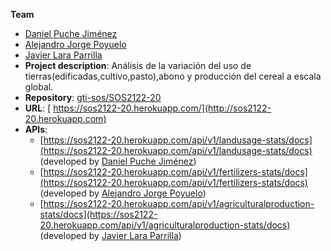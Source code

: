 **Team**
  - [Daniel Puche Jiménez](https://github.com/danpucjim)
  - [Alejandro Jorge Poyuelo](https://github.com/alexjorge-04)
  - [Javier Lara Parrilla](https://github.com/javierlara47)
- **Project description**: Análisis de la variación del uso de tierras(edificadas,cultivo,pasto),abono y producción del cereal a escala global.
- **Repository**: [gti-sos/SOS2122-20](https://github.com/gti-sos/SOS2122-20)
- **URL**: [ https://sos2122-20.herokuapp.com/](http://sos2122-20.herokuapp.com)
-  **APIs**:
    - [https://sos2122-20.herokuapp.com/api/v1/landusage-stats/docs](https://sos2122-20.herokuapp.com/api/v1/landusage-stats/docs) (developed by [Daniel Puche Jiménez](https://github.com/danpucjim))
    - [https://sos2122-20.herokuapp.com/api/v1/fertilizers-stats/docs](https://sos2122-20.herokuapp.com/api/v1/fertilizers-stats/docs) (developed by [Alejandro Jorge Poyuelo](https://github.com/alexjorge-04))
    - [https://sos2122-20.herokuapp.com/api/v1/agriculturalproduction-stats/docs](https://sos2122-20.herokuapp.com/api/v1/agriculturalproduction-stats/docs) (developed by [Javier Lara Parrilla](https://github.com/javierlara47))
